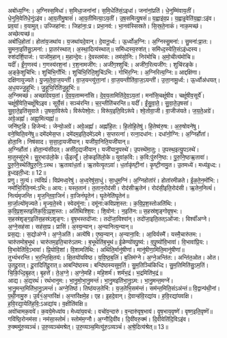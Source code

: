 

  
अबो॑ध्य॒ग्नि:। अ॒ग्निस्स॒मिधा॑। स॒मिधा॒जना॑नां। स॒मि॒धेति॑सं॒ऽइधा॑। जना॑नां॒प्रति॑। धे॒नुम्मि॑वाय॒तीं। धे॒नुमि॒वेति॑धे॒नुंऽइ॑व। आ॒य॒तीमु॒षासं॑। आ॒य॒तीमित्या॒ऽय॒तीं। उ॒ष॒समित्यु॒षसं॑॥ य॒ह्वाइ॑व॒प्र। य॒ह्वाइ॒वेति॑य॒ह्वा:ऽइ॑व। प्रव॒यां। व॒यामुत्। उज्जिहा॑ना:। जिहा॑ना॒:प्र। प्रभा॒नव॑:। भा॒नव॑स्सिस्रते। सि॒स्र॒ते॒नाकं॑। नाक॒मच्छ॑। अच्छेत्यच्छ॑॥  
अबो॑धि॒होता॑। होता॑य॒जथा॑य। य॒जथा॑यदे॒वान्। दे॒वानू॒र्ध्व:। ऊ॒र्ध्वोअ॒ग्नि:। अ॒ग्निस्सु॒मना॑:। सु॒मना॑:प्रा॒त:। सु॒मना॒इति॑सु॒ऽमना॑:। प्रा॒तर॑स्थात्। अ॒स्था॒दित्य॑स्थात्॥ समि॑ध्दस्य॒रुश॑त्। समि॑ध्द॒स्येति॒संऽइ॑ध्दस्य। रुश॑दर्शि॒पाज॑:। पाजो॑म॒हान्। म॒हान्दे॒व:। दे॒वस्तम॑स:। तम॑सो॒नि:। निर॑मोचि। अ॒मो॒चीत्य॑मोचि॥  
यदीं॑। ईं॒ग॒णस्य॑। ग॒णस्य॑रश॒नां। र॒श॒नामजी॑ग:। अजी॑ग॒श्शुचि॑:। अजी॑ग॒रित्यजी॑ग:। शुचि॑रङ्के। अ॒ङ्के॒शुचि॑भि:। शुचि॑भि॒र्गोभि॑:। शुचि॑भि॒रिति॒शुचि॑ऽभि:। गोभि॑र॒ग्नि:। अ॒ग्निरित्य॒ग्नि:॥ आद्दक्षि॑णा। दक्षि॑णायुज्यते। यु॒ज्य॒ते॒वा॒ज॒यन्ती॑। वा॒ज॒यन्त्यु॑त्ता॒नां। वा॒ज॒यन्तीति॑वा॒ज॒ऽयन्ती॑। उ॒त्ता॒नामू॒र्ध्व:। ऊ॒र्ध्वोअ॑धयत्। अ॒ध॒यज्जु॒हूभि॑:। जु॒हूभि॒रिति॑जु॒हूभि॑:॥  
अ॒ग्निमच्छ॑। अच्छा॑देवय॒तां। दे॒व॒य॒ताम्मनां॑सि। दे॒व॒य॒तामिति॑दे॒व॒ऽय॒तां। मनां॑सि॒चक्षूं॑षीव। चक्षूं॑षीव॒सूर्ये॑। चक्षूं॑षी॒वेति॒चक्षूं॑षिऽइव। सूर्ये॒सं। सञ्च॑रन्ति। च॒र॒न्तीति॑चरन्ति॥ यदीं॑। ईं॒सु॒वा॒ते॒। सु॒वा॒ते॒उ॒षसा॑। सु॒वा॒ते॒इति॑सुवाते। उ॒षसा॒विरू॑पे। विरू॑पेश्वे॒त:। विरू॑प॒इति॒विऽरू॑पे। श्वे॒तोवा॒जी। वा॒जीज॑यते। ज॒य॒ते॒अग्रे॑। अग्रे॒अह्नां॑। अह्ना॒मित्यह्नां॑॥  
जनि॑ष्ट॒हि। हिजेन्य॑:। जेन्यो॒अग्रे॑। अग्रे॒अह्नां॑। अह्नां॑हि॒त:। हि॒तोहि॒तेषु॑। हि॒तेष्व॑रु॒ष:। अ॒रु॒षोवने॑षु। वने॒ष्विति॒वने॑षु॥ दमे॑दमेस॒प्त। दमे॑दम॒इति॒दमे॑ऽदमे। स॒प्तरत्ना॑। रत्ना॒दधा॑न:। दधा॑नो॒ग्नि:। अ॒ग्निर्होता॑। होता॒नि। निष॑साद। स॒सा॒दा॒यजी॑यान्। यजी॑या॒निति॒यजी॑यान्॥  
अ॒ग्निर्होता॑। होता॒न्य॑सीदत्। असी॑द॒द्यजी॑यान्। यजी॑यानु॒पस्थे॑। उ॒पस्थे॑मा॒तु:। उ॒पस्थ॒इत्यु॒पऽस्थे॑। मा॒तुस्सु॑र॒भे। सु॒र॒भाउ॑लो॒के। ऊँ॒इत्यूँ॑। लो॒कइति॑लो॒के॥ युवा॑क॒वि:। क॒वि:पु॑रुनि॒ष्ठ:। पु॒रु॒नि॒ष्ठऋ॒तावा॑। पु॒रु॒नि॒स्थेति॑पु॒रु॒नि॒:ऽस्थ। ऋ॒तावा॑ध॒र्ता। ऋ॒तवेत्यृ॒तऽवा॑। ध॒र्ताकृ॑ष्टी॒नां। कृ॒ष्टी॒नामु॒त। उ॒तमध्ये॑। मध्य॑इ॒ध्द:। इ॒ध्दइती॒ध्द:॥ 12॥  
प्रणु। ऩुत्यं। त्यंविप्रं॑। विप्र॑मध्व॒रेषु॑। अ॒ध्व॒रेषु॑सा॒धुं। सा॒धुम॒ग्निं। अ॒ग्निहोता॑रं। होता॑रमीळते। ई॒ळ॒ते॒न॒मो॑भि:। नमो॑भि॒रिति॒नम॑:ऽभि:॥ आय:। यस्त॒तान॑। त॒तान॒रोद॑सी। रोद॑सीऋ॒तेन॑। रोद॑सी॒इति॒रोद॑सी। ऋ॒तेन॒नित्यं॑। नित्यं॑मृजन्ति। मृ॒ज॒न्ति॒वा॒जिनं॑। वा॒जिनं॑घृ॒तेन॑। घृ॒तेनेति॑घृ॒तेन॑॥  
मा॒र्जा॒ल्यो॑मृज्यते। मृ॒ज्य॒ते॒स्वे। स्वेदमू॑ना:। दमू॑ना:कविप्रश॒स्त:। क॒वि॒प्र॒श॒स्तोअति॑थि:। क॒वि॒प्र॒श॒स्तइति॑क॒वि॒ऽप्र॒श॒स्त:। अति॑थिश्शि॒व:। शि॒वोन॑:। न॒इति॑न:॥ स॒हस्र॑शृङ्गोवृष॒भ:। स॒हस्र॑शृङ्ग॒इति॑स॒हस्र॑ऽशृङ्ग:। वृ॒ष॒भस्तदो॑जा:। तदो॑जा॒विश्वा॑न्। तदो॑जा॒इति॒तत्ऽओ॑जा:। विश्वाँ॑अग्ने। अ॒ग्ने॒सह॑सा। सह॑सा॒प्र। प्रासि॑। अ॒स्य॒न्यान्। अ॒न्यानित्य॒न्यान्॥  
प्रस॒द्य:। स॒द्योअ॑ग्ने। अ॒ग्ने॒अति॑। अत्ये॑षि। ए॒ष्य॒न्यान्। अ॒न्याना॒वि:। आ॒विर्यस्मै॑। यस्मै॒चारु॑तम:। चारु॑तमोब॒भूथ॑। चारु॑तम॒इति॒चारु॑ऽतम:। ब॒भूथेति॑ब॒भूथ॑॥ ई॒ळेण्यो॑वपु॒ष्य॑:। व॒पु॒ष्यो॑वि॒भावा॑। वि॒भावा॑प्रि॒य:। वि॒भावेति॑वि॒ऽभावा॑। प्रि॒योवि॒शां। वि॒शामति॑थि:। अथि॑ति॒र्मानु॑षीणां। मानु॑षीणा॒मिति॒मानु॑षीणां॥  
तुभ्यं॑भरन्ति। भ॒र॒न्ति॒क्षि॒तय॑:। क्षि॒तयो॑यविष्ठ। य॒वि॒ष्ठ॒ब॒लिं। ब॒लिम॑ग्ने। अ॒ग्ने॒अन्ति॑त:। अन्ति॑त॒ओत। ओत। उ॒तदू॒रात्। दू॒रादिति॑दू॒रात्॥ आबन्दि॑ष्ठस्य। बन्दि॑ष्ठस्यसुम॒तिं। सु॒म॒तिञ्चि॑किध्दि। सु॒म॒तिमिति॑सु॒ऽम॒तिं। चि॒कि॒ध्दि॒बृ॒हत्। बृ॒हत्ते॑। ते॒अ॒ग्ने॒। अ॒ग्ने॒महि॑। महि॒शर्म॑। शर्म॑भ॒द्रं। भ॒द्रमिति॑भ॒द्रं॥  
आद्य। अ॒द्यरथं॑। रथं॑भानुम:। भा॒नु॒मो॒भा॒नु॒मन्तं॑। भा॒नु॒मइति॑भा॒नु॒ऽम:। भा॒नु॒मन्त॒मग्ने॑। भा॒नु॒मन्त॒मिति॑भा॒नु॒ऽमन्तं॑। अग्ने॒तिष्ठ॑। तिष्ठ॑यज॒तेभि॑:। य॒ज॒तेभि॒सम॑न्तं। सम॑न्त॒मिति॒संऽअ॑न्तं॥ वि॒द्वान्प॑थी॒नां। प॒थी॒नामु॒रु। उ॒र्व॑१॒॑अ॒न्तरि॑क्षं। अ॒न्तरि॑क्षमे॒ह। एह। इ॒हदे॒वान्। दे॒वान्ह॑वि॒रद्या॑य। ह॒वि॒रद्या॑यवक्षि। ह॒वि॒रद्या॒येति॑ह॒वि॒:ऽअद्या॑य। व॒क्षीति॑वक्षि॥  
अवो॑चामक॒वये॑। क॒वये॒मेध्या॑य। मेध्या॑य॒वच॑:। वचो॑व॒न्दारु॑। व॒न्दारु॑वृष॒भाय॑। वृ॒ष॒भाय॒वृष्णे॑। वृष्ण॒इति॒वृष्णॆ॑॥ गवि॑ष्ठि॒रोनम॑सा। नम॑सा॒स्तोमं॑। स्तोम॑म॒ग्नौ। अ॒ग्नौदि॒वी॑व। दि॒वी॑वरु॒क्मं। दि॒वीवेति॑दि॒विऽइ॑व। रु॒क्ममु॑रु॒व्यञ्चं॑। उ॒रु॒व्यञ्च॑मश्रेत्। उ॒रु॒व्यञ्च॒मित्यु॑रु॒ऽव्यञ्चं॑। अ॒श्रे॒दित्य॑श्रेत्॥ 13॥  
